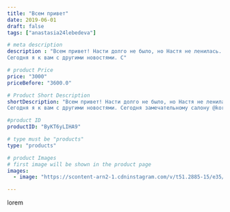 ```yaml
---
title: "Всем привет"
date: 2019-06-01
draft: false
tags: ["anastasia24lebedeva"]

# meta description
description : "Всем привет! Насти долго не было, но Настя не ленилась. Настя немного была не в себе, но об этом я расскажу Вам позже)...
Сегодня я к вам с другими новостями. С"

# product Price
price: "3000"
priceBefore: "3600.0"

# Product Short Description
shortDescription: "Всем привет! Насти долго не было, но Настя не ленилась. Настя немного была не в себе, но об этом я расскажу Вам позже)...
Сегодня я к вам с другими новостями. Сегодня замечательному салону @koroleva_salon_krasoti_mv исполняется 1 год🎉🎊🎊 поздравляю весь персонал с днем рождения."

#product ID
productID: "ByKT6yLIHA9"

# type must be "products"
type: "products"

# product Images
# first image will be shown in the product page
images:
  - image: "https://scontent-arn2-1.cdninstagram.com/v/t51.2885-15/e35/61088677_851860955170183_6446928230706615377_n.jpg?se=8&tp=1&_nc_ht=scontent-arn2-1.cdninstagram.com&_nc_cat=107&_nc_ohc=l5ANjruavsUAX8PQj1l&ccb=7-4&oh=310fad60cd8edc982ed8d5839ebbcee6&oe=6081B9E6&ig_cache_key=MjA1NjU0Mzc4MjMzNTE4MDg2MQ%3D%3D.2-ccb7-4"

---
```

lorem
